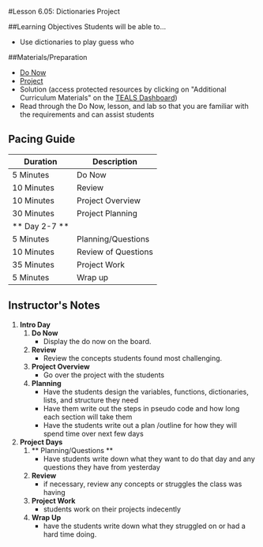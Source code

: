 #Lesson 6.05: Dictionaries Project

##Learning Objectives
Students will be able to...

* Use dictionaries to play guess who

##Materials/Preparation
* [Do Now]
* [Project]
* Solution (access protected resources by clicking on "Additional Curriculum Materials" on the [TEALS Dashboard])
*  Read through the Do Now, lesson, and lab so that you are familiar with the requirements and can assist students

## Pacing Guide
| **Duration**   | **Description** |
| ---------- | ----------- |
| 5 Minutes  | Do Now      |
| 10 Minutes | Review      |
| 10 Minutes | Project Overview        |
| 30 Minutes | Project Planning     |
| ** Day 2-7 ** |             |
| 5 Minutes  | Planning/Questions      |
| 10 Minutes | Review of Questions      |
| 35 Minutes | Project Work        |
| 5 Minutes | Wrap up     |
## Instructor's Notes
1. **Intro Day** 
	1. **Do Now**
	    * Display the do now on the board. 
	2. **Review**
		* Review the concepts students found most challenging. 
	3. **Project Overview**	
		* Go over the project with the students 
	4. **Planning**
		* Have the students design the variables, functions, dictionaries, lists, and structure they need
		* Have them write out the steps in pseudo code and how long each section will take them
		* Have the students write out a plan /outline for how they will spend time over next few days
2. **Project Days**
	1. ** Planning/Questions **
		* Have students write down what they want to do that day and any questions they have from yesterday
	2. **Review** 
		* if necessary, review any concepts or struggles the class was having
	3. **Project Work** 
		* students work on their projects indecently
	4. **Wrap Up**
		* have the students write down what they struggled on or had a hard time doing. 



[Do Now]: do_now.md
[Project]: project.md
[TEALS Dashboard]:www.tealsk12.org/dashboard
